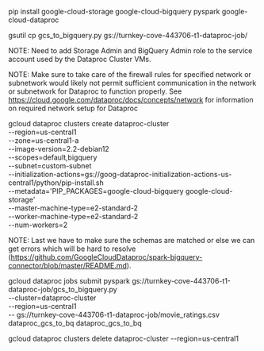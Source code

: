 pip install google-cloud-storage google-cloud-bigquery pyspark google-cloud-dataproc

gsutil cp gcs_to_bigquery.py gs://turnkey-cove-443706-t1-dataproc-job/

NOTE: Need to add Storage Admin and BigQuery Admin role to the service account used by the Dataproc Cluster VMs.

NOTE: Make sure to take care of the firewall rules for specified network or subnetwork would likely not permit sufficient communication in the network or subnetwork for Dataproc to function properly. See https://cloud.google.com/dataproc/docs/concepts/network for information on required network setup for Dataproc

gcloud dataproc clusters create dataproc-cluster \
    --region=us-central1 \
    --zone=us-central1-a \
    --image-version=2.2-debian12 \
    --scopes=default,bigquery \
    --subnet=custom-subnet \
    --initialization-actions=gs://goog-dataproc-initialization-actions-us-central1/python/pip-install.sh \
    --metadata='PIP_PACKAGES=google-cloud-bigquery google-cloud-storage' \
    --master-machine-type=e2-standard-2 \
    --worker-machine-type=e2-standard-2 \
    --num-workers=2

NOTE: Last we have to make sure the schemas are matched or else we can get errors which will be hard to resolve (https://github.com/GoogleCloudDataproc/spark-bigquery-connector/blob/master/README.md).

gcloud dataproc jobs submit pyspark gs://turnkey-cove-443706-t1-dataproc-job/gcs_to_bigquery.py \
    --cluster=dataproc-cluster \
    --region=us-central1 \
    -- gs://turnkey-cove-443706-t1-dataproc-job/movie_ratings.csv dataproc_gcs_to_bq dataproc_gcs_to_bq

gcloud dataproc clusters delete dataproc-cluster --region=us-central1
